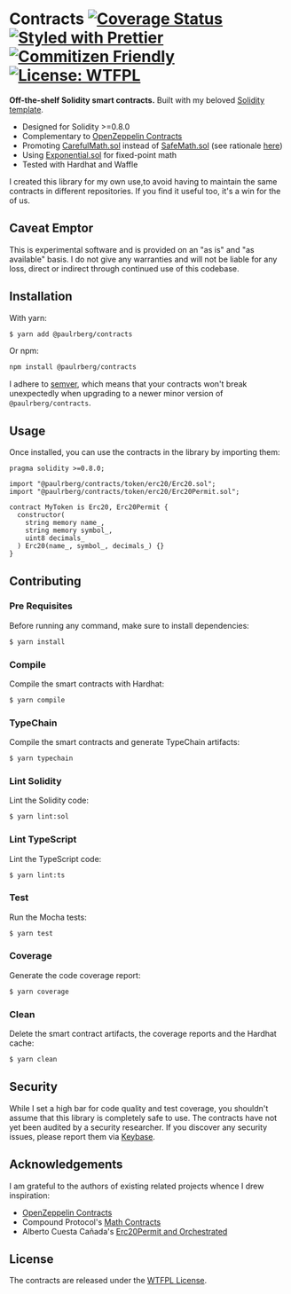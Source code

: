 # Contracts [![Coverage Status](https://coveralls.io/repos/github/paulrberg/contracts/badge.svg?branch=main)](https://coveralls.io/github/paulrberg/contracts?branch=main) [![Styled with Prettier](https://img.shields.io/badge/code_style-prettier-ff69b4.svg)](https://prettier.io) [![Commitizen Friendly](https://img.shields.io/badge/commitizen-friendly-brightgreen.svg)](http://commitizen.github.io/cz-cli/) [![License: WTFPL](https://img.shields.io/badge/License-WTFPL-yellow.svg)](https://spdx.org/licenses/WTFPL.html)

**Off-the-shelf Solidity smart contracts.** Built with my beloved [Solidity template](https://github.com/PaulRBerg/solidity-template).

- Designed for Solidity >=0.8.0
- Complementary to [OpenZeppelin Contracts](https://github.com/OpenZeppelin/openzeppelin-contracts)
- Promoting
  [CarefulMath.sol](https://github.com/compound-finance/compound-protocol/blob/v2.8.1/contracts/CarefulMath.sol) instead
  of [SafeMath.sol](https://github.com/OpenZeppelin/openzeppelin-contracts/blob/v3.2.0/contracts/math/SafeMath.sol) (see
  rationale [here](https://twitter.com/PaulRBerg/status/1294398438654857217))
- Using
  [Exponential.sol](https://github.com/compound-finance/compound-protocol/blob/v2.8.1/contracts/Exponential.sol) for
  fixed-point math
- Tested with Hardhat and Waffle

I created this library for my own use,to avoid having to maintain the same contracts in different repositories. If
you find it useful too, it's a win for the of us.

## Caveat Emptor

This is experimental software and is provided on an "as is" and "as available" basis. I do not give any warranties and will not be liable for any loss, direct or indirect through continued use of this codebase.

## Installation

With yarn:

```sh
$ yarn add @paulrberg/contracts
```

Or npm:

```sh
npm install @paulrberg/contracts
```

I adhere to [semver](https://semver.org/), which means that your contracts won't break unexpectedly when upgrading to a
newer minor version of `@paulrberg/contracts`.

## Usage

Once installed, you can use the contracts in the library by importing them:

```solidity
pragma solidity >=0.8.0;

import "@paulrberg/contracts/token/erc20/Erc20.sol";
import "@paulrberg/contracts/token/erc20/Erc20Permit.sol";

contract MyToken is Erc20, Erc20Permit {
  constructor(
    string memory name_,
    string memory symbol_,
    uint8 decimals_
  ) Erc20(name_, symbol_, decimals_) {}
}

```

## Contributing

### Pre Requisites

Before running any command, make sure to install dependencies:

```sh
$ yarn install
```

### Compile

Compile the smart contracts with Hardhat:

```sh
$ yarn compile
```

### TypeChain

Compile the smart contracts and generate TypeChain artifacts:

```sh
$ yarn typechain
```

### Lint Solidity

Lint the Solidity code:

```sh
$ yarn lint:sol
```

### Lint TypeScript

Lint the TypeScript code:

```sh
$ yarn lint:ts
```

### Test

Run the Mocha tests:

```sh
$ yarn test
```

### Coverage

Generate the code coverage report:

```sh
$ yarn coverage
```

### Clean

Delete the smart contract artifacts, the coverage reports and the Hardhat cache:

```sh
$ yarn clean
```

## Security

While I set a high bar for code quality and test coverage, you shouldn't assume that this library is completely safe to use. The contracts
have not yet been audited by a security researcher. If you discover any security issues, please report them via [Keybase](https://keybase.io/paulrberg).

## Acknowledgements

I am grateful to the authors of existing related projects whence I drew inspiration:

- [OpenZeppelin Contracts](https://github.com/OpenZeppelin/openzeppelin-contracts)
- Compound Protocol's [Math Contracts](https://github.com/compound-finance/compound-protocol)
- Alberto Cuesta Cañada's [Erc20Permit and Orchestrated](https://github.com/albertocuestacanada)

## License

The contracts are released under the [WTFPL License](./LICENSE.md).
